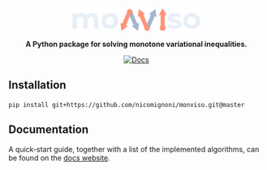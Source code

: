 <div align="center">

<picture>
  <source media="(prefers-color-scheme: light)" srcset="docs/images/monviso-light.svg">
  <img alt="monviso logo" src="docs/images/monviso-dark.svg" width="50%" height="50%">
</picture>

**A Python package for solving monotone variational inequalities.**

[![Docs](https://img.shields.io/badge/docs-online-blue)](https://nicomignoni.github.io/monviso/)

</div>

## Installation
```
pip install git+https://github.com/nicomignoni/monviso.git@master
```

## Documentation
A quick-start guide, together with a list of the implemented algorithms, can be found on the [docs website](https://nicomignoni.github.io/monviso/).
